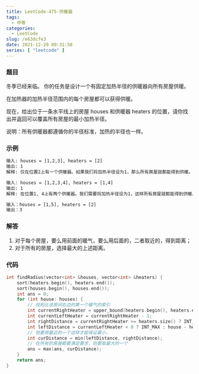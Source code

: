 ```yaml
---
title: LeetCode-475-供暖器
tags:
  - 中等
categories:
  - LeetCode
slug: /e63dcfe3
date: 2021-12-20 09:31:58
series: [ "leetcode" ] 
---
```


### 题目

冬季已经来临。 你的任务是设计一个有固定加热半径的供暖器向所有房屋供暖。

在加热器的加热半径范围内的每个房屋都可以获得供暖。

现在，给出位于一条水平线上的房屋 houses 和供暖器 heaters 的位置，请你找出并返回可以覆盖所有房屋的最小加热半径。

说明：所有供暖器都遵循你的半径标准，加热的半径也一样。

<!--more-->

### 示例

``` tex
输入: houses = [1,2,3], heaters = [2]
输出: 1
解释: 仅在位置2上有一个供暖器。如果我们将加热半径设为1，那么所有房屋就都能得到供暖。
```
``` tex
输入: houses = [1,2,3,4], heaters = [1,4]
输出: 1
解释: 在位置1, 4上有两个供暖器。我们需要将加热半径设为1，这样所有房屋就都能得到供暖。
```

```tex
输入：houses = [1,5], heaters = [2]
输出：3
```

### 解答

1. 对于每个房屋，要么用前面的暖气，要么用后面的，二者取近的，得到距离；
2. 对于所有的房屋，选择最大的上述距离。

### 代码

```c++
int findRadius(vector<int> &houses, vector<int> &heaters) {
    sort(heaters.begin(), heaters.end());
    sort(houses.begin(), houses.end());
    int ans = 0;
    for (int house: houses) {
        // 找到比该房间右边的第一个暖气的索引
        int currentRightHeater = upper_bound(heaters.begin(), heaters.end(), house) - heaters.begin();
        int currentLeftHeater = currentRightHeater - 1;
        int rightDistance = currentRightHeater >= heaters.size() ? INT_MAX : heaters[currentRightHeater] - house;
        int leftDistance = currentLeftHeater < 0 ? INT_MAX : house - heaters[currentLeftHeater];
        // 他要用最近的一个这样才能保证最小，
        int curDistance = min(leftDistance, rightDistance);
        // 在所有的房屋都要满足要求，则要取最大的一个
        ans = max(ans, curDistance);
    }
    return ans;
}
```
